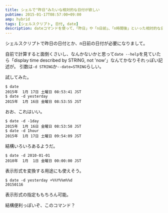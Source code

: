 ```yaml
---
title: シェルで"昨日"みたいな相対的な日付が欲しい
pubtime: 2015-01-17T08:57:00+09:00
amp: hybrid
tags: [シェルスクリプト, 日付, date]
description: dateコマンドを使って、「昨日」や「n日前」、「n時間後」といった相対的な日時を取得する方法です。
---
```


シェルスクリプトで昨日の日付とか、n日前の日付が必要になりまして。

自前で計算すると面倒くさいし、なんかないかと思って`date --help`を見ていたら「display time described by STRING, not 'now'」なんてかなりそれっぽい記述が。
引数は`-d STRING`か`--date=STRING`らしい。

試してみた。
``` shell
$ date
2015年  1月 17日 土曜日 08:53:41 JST
$ date -d yesterday
2015年  1月 16日 金曜日 08:53:55 JST
```
おお、これはいい。

```shell
$ date -d -1day
2015年  1月 16日 金曜日 08:53:58 JST
$ date -d 1hour
2015年  1月 17日 土曜日 09:54:09 JST
```
結構いろいろあるようだ。

``` shell
$ date -d 2010-01-01
2010年  1月  1日 金曜日 00:00:00 JST
```
表示形式を変換する用途にも使えそう。

``` shell
$ date -d yesterday +%%Y%%m%%d
20150116
```
表示形式の指定ももちろん可能。

結構便利っぽいぞ、このコマンド？
